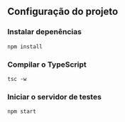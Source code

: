 ## Configuração do projeto

### Instalar depenências
`npm install`
### Compilar o TypeScript
`tsc -w`
### Iniciar o servidor de testes
`npm start`